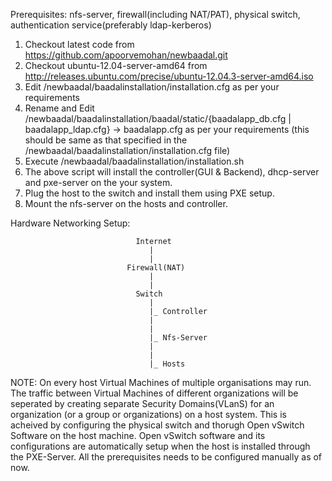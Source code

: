 Prerequisites: nfs-server, firewall(including NAT/PAT), physical switch, authentication service(preferably ldap-kerberos)

1. Checkout latest code from https://github.com/apoorvemohan/newbaadal.git
2. Checkout ubuntu-12.04-server-amd64 from http://releases.ubuntu.com/precise/ubuntu-12.04.3-server-amd64.iso
2. Edit /newbaadal/baadalinstallation/installation.cfg as per your requirements
3. Rename and Edit /newbaadal/baadalinstallation/baadal/static/{baadalapp_db.cfg | baadalapp_ldap.cfg} -> baadalapp.cfg as per your requirements (this should be same as that specified in the /newbaadal/baadalinstallation/installation.cfg file)
4. Execute /newbaadal/baadalinstallation/installation.sh
5. The above script will install the controller(GUI & Backend), dhcp-server and pxe-server on the your system.
6. Plug the host to the switch and install them using PXE setup.
7. Mount the nfs-server on the hosts and  controller.


Hardware Networking Setup:



                                Internet
                                   |
                                   |
                              Firewall(NAT)
                                   |
                                   |
                                Switch
                                   |
                                   |_ Controller
                                   |
                                   |
                                   |_ Nfs-Server
                                   |
                                   |
                                   |_ Hosts


NOTE: On every host Virtual Machines of multiple organisations may run. The traffic between Virtual Machines of different organizations will be seperated by creating separate Security Domains(VLanS) for an organization (or a group or organizations) on a host system. This is acheived by configuring the physical switch and thorugh Open vSwitch Software on the host machine. Open vSwitch software and its configurations are automatically setup when the host is installed through the PXE-Server. All the prerequisites needs to be configured manually as of now.

